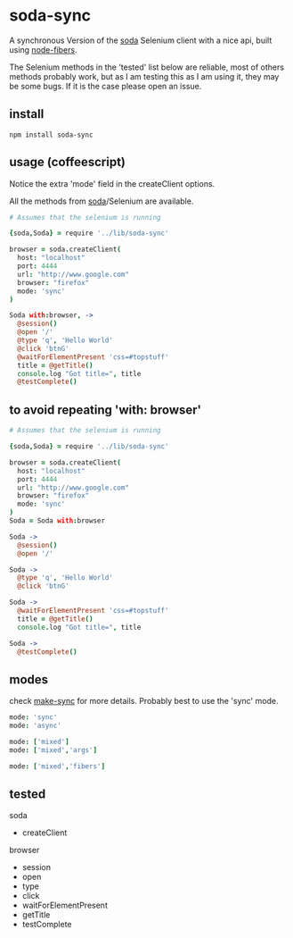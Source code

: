 # soda-sync

A synchronous Version of the [soda](http://github.com/LearnBoost/soda.git) 
Selenium client with a nice api, built using [node-fibers](http://github.com/laverdet/node-fibers).


The Selenium methods in the 'tested' list below are reliable, most of others methods 
probably work, but as I am testing this as I am using it, they may be some
bugs. If it is the case please open an issue.


## install

```
npm install soda-sync
```


## usage (coffeescript)

Notice the extra 'mode' field in the createClient options.

All the methods from [soda](http://github.com/LearnBoost/soda.git)/Selenium are available. 

```coffeescript
# Assumes that the selenium is running

{soda,Soda} = require '../lib/soda-sync'

browser = soda.createClient(
  host: "localhost"
  port: 4444
  url: "http://www.google.com"
  browser: "firefox"
  mode: 'sync'
)   

Soda with:browser, ->
  @session()
  @open '/'
  @type 'q', 'Hello World'
  @click 'btnG'
  @waitForElementPresent 'css=#topstuff' 
  title = @getTitle()
  console.log "Got title=", title        
  @testComplete()
```


## to avoid repeating 'with: browser' 


```coffeescript
# Assumes that the selenium is running

{soda,Soda} = require '../lib/soda-sync'

browser = soda.createClient(
  host: "localhost"
  port: 4444
  url: "http://www.google.com"
  browser: "firefox"
  mode: 'sync'
)   
Soda = Soda with:browser

Soda ->
  @session()
  @open '/'

Soda ->
  @type 'q', 'Hello World'
  @click 'btnG'

Soda ->
  @waitForElementPresent 'css=#topstuff' 
  title = @getTitle()
  console.log "Got title=", title        

Soda ->
  @testComplete()
```


## modes

check [make-sync](http://github.com/sebv/node-make-sync) for more details. 
Probably best to use the 'sync' mode.

```coffeescript
mode: 'sync'
mode: 'async'

mode: ['mixed']
mode: ['mixed','args']

mode: ['mixed','fibers']
```


## tested

soda
*  createClient
  
browser
*  session
*  open
*  type
*  click
*  waitForElementPresent
*  getTitle
*  testComplete
